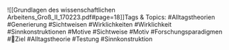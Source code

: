 
![[Grundlagen des wissenschaftlichen Arbeitens_Groß_II_170223.pdf#page=18]]Tags & Topics:
   #Alltagstheorien
   #Generierung
   #Sichtweisen
   #Wirklichkeiten
   #Wirklichkeit
   #Sinnkonstruktionen
   #Motive
   #Sichtweise
   #Motiv
   #Forschungsparadigmen
   #Ziel
   #Alltagstheorie
   #Testung
   #Sinnkonstruktion